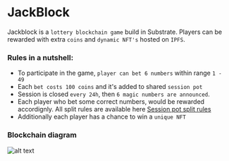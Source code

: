 # JackBlock
Jackblock is a `lottery blockchain game` build in Substrate.
Players can be rewarded with extra `coins` and `dynamic NFT's` hosted on `IPFS`.

### Rules in a nutshell:
- To participate in the game, `player can bet 6 numbers` within range `1 - 49`
- Each `bet costs 100 coins` and it's added to shared `session pot`
- Session is closed `every 24h`, then `6 magic numbers are announced`.
- Each player who bet some correct numbers, would be rewarded accordignly. All split rules are available here [Session pot split rules](https://github.com/korzewski/jackblock/wiki/Jackblock-session-pot-split-rules)
- Additionally each player has a chance to win a `unique NFT`

### Blockchain diagram

![alt text](https://github.com/korzewski/jackblock/blob/master/readme-files/jackblock-concept_v1.jpg?raw=true)